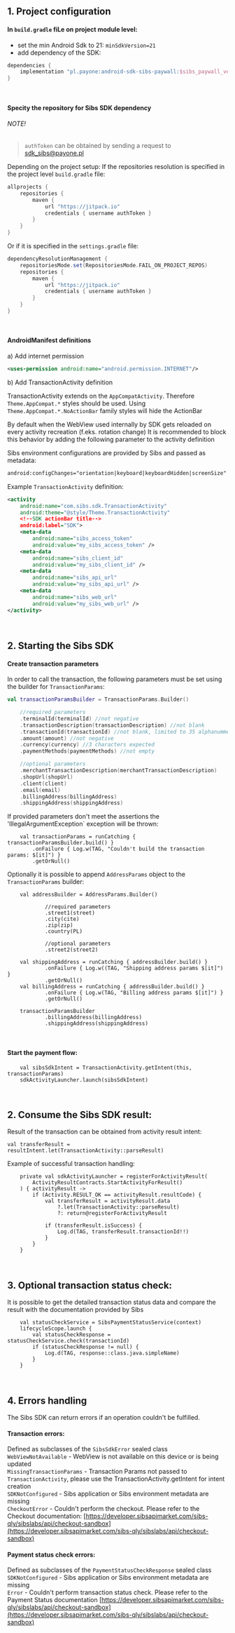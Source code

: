 ## 1. Project configuration

#### In `build.gradle` fiLe on project module level:

- set the min Android Sdk to 21: `minSdkVersion=21` 
- add dependency of the SDK:
```gradle
dependencies {
    implementation "pl.payone:android-sdk-sibs-paywall:$sibs_paywall_ver"
}
```
<br/>

#### Specity the repository for Sibs SDK dependency

###### NOTE!
> `authToken` can be obtained by sending a request to [sdk_sibs@payone.pl](mailto:sdk_sibs@payone.pl)

Depending on the project setup:
If the repositories resolution is specified in the project level `build.gradle` file:
```gradle
allprojects {
    repositories {
        maven {
            url "https://jitpack.io"
            credentials { username authToken }
        }
    }
}
```
Or if it is specified in the `settings.gradle` file:
```gradle
dependencyResolutionManagement {
    repositoriesMode.set(RepositoriesMode.FAIL_ON_PROJECT_REPOS)
    repositories {
        maven {
            url "https://jitpack.io"
            credentials { username authToken }
        }
    }
}
```
<br/>

#### AndroidManifest definitions

a) Add internet permission
```xml
<uses-permission android:name="android.permission.INTERNET"/>
```

b) Add TransactionActivity definition

TransactionActivity extends on the `AppCompatActivity`. Therefore `Theme.AppCompat.*` styles should be used.
Using `Theme.AppCompat.*.NoActionBar` family styles will hide the ActionBar

By default when the WebView used internally by SDK gets reloaded on every activity recreation (f.eks. rotation change) 
It is recommended to block this behavior by adding the following parameter to the activity definition


Sibs environment configurations are provided by Sibs and passed as metadata:
```xml
android:configChanges="orientation|keyboard|keyboardHidden|screenSize"
```

Example `TransactionActivity` definition:
```xml
<activity
    android:name="com.sibs.sdk.TransactionActivity"
    android:theme="@style/Theme.TransactionActivity" 
    <!--SDK actionBar title-->
    android:label="SDK"> 
    <meta-data
        android:name="sibs_access_token"
        android:value="my_sibs_access_token" />
    <meta-data
        android:name="sibs_client_id"
        android:value="my_sibs_client_id" />
    <meta-data
        android:name="sibs_api_url"
        android:value="my_sibs_api_url" />
    <meta-data
        android:name="sibs_web_url"
        android:value="my_sibs_web_url" />
</activity>
```
<br/>

## 2. Starting the Sibs SDK

#### Create transaction parameters
In order to call the transaction, the following parameters must be set using the builder for `TransactionParams`:
```kotlin
val transactionParamsBuilder = TransactionParams.Builder()

    //required parameters
    .terminalId(terminalId) //not negative
    .transactionDescription(transactionDescription) //not blank
    .transactionId(transactionId) //not blank, limited to 35 alphanummeric characters
    .amount(amount) //not negative
    .currency(currency) //3 characters expected
    .paymentMethods(paymentMethods) //not empty

    //optional parameters
    .merchantTransactionDescription(merchantTransactionDescription)
    .shopUrl(shopUrl)
    .client(client)
    .email(email)
    .billingAddress(billingAddress)
    .shippingAddress(shippingAddress)
```

If provided parameters don't meet the assertions the 'IllegalArgumentException` exception will be thrown: 
```
    val transactionParams = runCatching { transactionParamsBuilder.build() }
        .onFailure { Log.w(TAG, "Couldn't build the transaction params: $[it]") }
        .getOrNull()
```

Optionally it is possible to append `AddressParams` object to the `TransactionParams` builder:
```
    val addressBuilder = AddressParams.Builder()
            
            //required parameters
            .street1(street)
            .city(cite)
            .zip(zip)
            .country(PL)

            //optional parameters
            .street2(street2)

    val shippingAddress = runCatching { addressBuilder.build() }
            .onFailure { Log.w((TAG, "Shipping address params $[it]") }
            .getOrNull()
    val billingAddress = runCatching { addressBuilder.build() }
            .onFailure { Log.w(TAG, "Billing address params $[it]") }
            .getOrNull()
        
    transactionParamsBuilder
            .billingAddress(billingAddress)
            .shippingAddress(shippingAddress)

```
<br/>

#### Start the payment flow:
```
    val sibsSdkIntent = TransactionActivity.getIntent(this, transactionParams)
    sdkActivityLauncher.launch(sibsSdkIntent)
```
<br/>

## 2. Consume the Sibs SDK result:

Result of the transaction can be obtained from activity result intent:
```
val transferResult = resultIntent.let(TransactionActivity::parseResult)
```

Example of successful transaction handling:
```
    private val sdkActivityLauncher = registerForActivityResult(
        ActivityResultContracts.StartActivityForResult()
    ) { activityResult ->
        if (Activity.RESULT_OK == activityResult.resultCode) {
            val transferResult = activityResult.data
                ?.let(TransactionActivity::parseResult)
                ?: return@registerForActivityResult

            if (transferResult.isSuccess) {
                Log.d(TAG, transferResult.transactionId!!)
            } 
        } 
    }
```
<br/>

## 3. Optional transaction status check:

It is possible to get the detailed transaction status data and compare the result with the documentation provided by Sibs
```
    val statusCheckService = SibsPaymentStatusService(context)
    lifecycleScope.launch { 
        val statusCheckResponse = statusCheckService.check(transactionId)
        if (statusCheckResponse != null) {
            Log.d(TAG, response::class.java.simpleName)
        } 
    }
```
<br/>

## 4. Errors handling
The Sibs SDK can return errors if an operation couldn't be fulfilled.

#### Transaction errors:
Defined as subclasses of the `SibsSdkError` sealed class\
`WebViewNotAvailable` - WebView is not available on this device or is being updated\
`MissingTransactionParams` - Transaction Params not passed to `TransactionActivity`, please use the TransactionActivity.getIntent for intent creation\
`SDKNotConfigured` - Sibs application or Sibs environment metadata are missing\
`CheckoutError` - Couldn't perform the checkout. Please refer to the Checkout documentation: [https://developer.sibsapimarket.com/sibs-qly/sibslabs/api/checkout-sandbox](https://developer.sibsapimarket.com/sibs-qly/sibslabs/api/checkout-sandbox)

#### Payment status check errors:
Defined as subclasses of the `PaymentStatusCheckResponse` sealed class\
`SDKNotConfigured` - Sibs application or Sibs environment metadata are missing\
`Error` - Couldn't perform transaction status check. Please refer to the Payment Status documentation [https://developer.sibsapimarket.com/sibs-qly/sibslabs/api/checkout-sandbox](https://developer.sibsapimarket.com/sibs-qly/sibslabs/api/checkout-sandbox)

